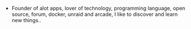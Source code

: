 - Founder of alot apps, lover of technology, programming language, open source, forum, docker, unraid and arcade, I like to discover and learn new things..
  <br>




































